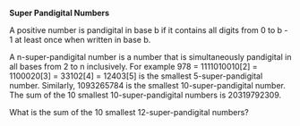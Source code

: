 **Super Pandigital Numbers**

A positive number is pandigital in base b if it contains all digits from 0 to b - 1 at least once when written in base b.

A n-super-pandigital number is a number that is simultaneously pandigital in all bases from 2 to n inclusively.
For example 978 = 1111010010[2] = 1100020[3] = 33102[4] = 12403[5] is the smallest 5-super-pandigital number.
Similarly, 1093265784 is the smallest 10-super-pandigital number.
The sum of the 10 smallest 10-super-pandigital numbers is 20319792309.

What is the sum of the 10 smallest 12-super-pandigital numbers?
